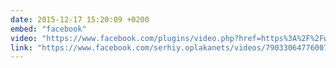 ```yaml
---
date: 2015-12-17 15:20:09 +0200
embed: "facebook"
video: "https://www.facebook.com/plugins/video.php?href=https%3A%2F%2Fwww.facebook.com%2Fserhiy.oplakanets%2Fvideos%2F790330647760076%2F&show_text=0&width=560"
link: "https://www.facebook.com/serhiy.oplakanets/videos/790330647760076/"
---
```

